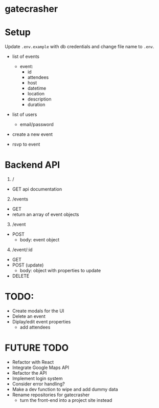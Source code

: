 # gatecrasher

# Setup

Update `.env.example` with db credentials and change file name to `.env`.

- list of events
  - event:
    - id
    - attendees
    - host
    - datetime
    - location
    - description
    - duration

- list of users
  - email/password

- create a new event
- rsvp to event

# Backend API

1. /
  - GET api documentation

2. /events
  - GET
  - return an array of event objects

3. /event
  - POST
    - body: event object

4. /event/:id
  - GET
  - POST (update)
    - body: object with properties to update
  - DELETE

  # TODO:
  - Create modals for the UI
  - Delete an event
  - Diplay/edit event properties
    - add attendees

  # FUTURE TODO
  - Refactor with React
  - Integrate Google Maps API
  - Refactor the API
  - Implement login system
  - Consider error handling?
  - Make a dev function to wipe and add dummy data
  - Rename repositories for gatecrasher
    - turn the front-end into a project site instead